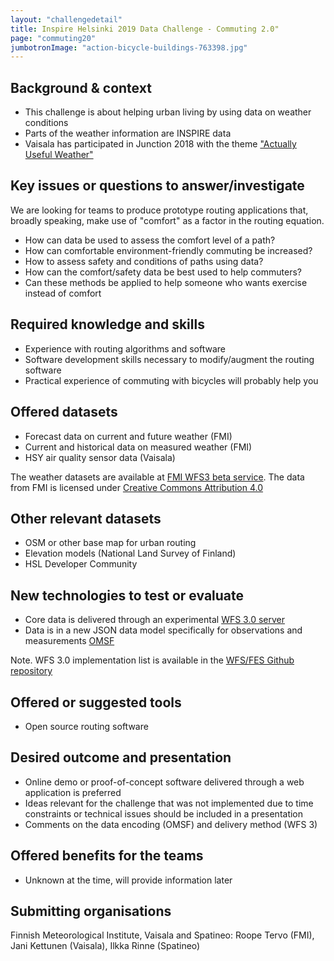 ```yaml
---
layout: "challengedetail"
title: Inspire Helsinki 2019 Data Challenge - Commuting 2.0"
page: "commuting20"
jumbotronImage: "action-bicycle-buildings-763398.jpg"
---
```

## Background & context

* This challenge is about helping urban living by using data on weather conditions
* Parts of the weather information are INSPIRE data
* Vaisala has participated in Junction 2018 with the theme ["Actually Useful Weather"](https://www.vaisala.com/en/blog/2019-02/winners-vaisalas-challenges-junction-2018-hacked-weather-and-sauna)

## Key issues or questions to answer/investigate

We are looking for teams to produce prototype routing applications that, broadly speaking, make use of "comfort" as a factor in the routing equation.

* How can data be used to assess the comfort level of a path?
* How can comfortable environment-friendly commuting be increased?
* How to assess safety and conditions of paths using data?
* How can the comfort/safety data be best used to help commuters?
* Can these methods be applied to help someone who wants exercise instead of comfort

## Required knowledge and skills

* Experience with routing algorithms and software
* Software development skills necessary to modify/augment the routing software
* Practical experience of commuting with bicycles will probably help you

## Offered datasets
* Forecast data on current and future weather (FMI)
* Current and historical data on measured weather (FMI)
* HSY air quality sensor data (Vaisala)

The weather datasets are available at [FMI WFS3 beta service](http://beta.fmi.fi/data/3/wfs/sofp). The data from FMI is licensed under [Creative Commons Attribution 4.0](https://en.ilmatieteenlaitos.fi/open-data-licence)

## Other relevant datasets

* OSM or other base map for urban routing
* Elevation models (National Land Survey of Finland)
* HSL Developer Community

## New technologies to test or evaluate

* Core data is delivered through an experimental [WFS 3.0 server](https://github.com/vaisala-oss/sofp-core)
* Data is in a new JSON data model specifically for observations and measurements [OMSF](https://github.com/opengeospatial/omsf-profile)

Note. WFS 3.0 implementation list is available in the [WFS/FES Github repository](https://github.com/opengeospatial/WFS_FES/blob/master/implementations.md)

## Offered or suggested tools

* Open source routing software

## Desired outcome and presentation

* Online demo or proof-of-concept software delivered through a web application is preferred
* Ideas relevant for the challenge that was not implemented due to time constraints or technical issues should be included in a presentation
* Comments on the data encoding (OMSF) and delivery method (WFS 3)

## Offered benefits for the teams
* Unknown at the time, will provide information later

## Submitting organisations
Finnish Meteorological Institute, Vaisala and Spatineo: Roope Tervo (FMI), Jani Kettunen (Vaisala), Ilkka Rinne (Spatineo)
